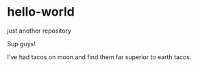 # hello-world
just another repository

Sup guys!


I've had tacos on moon and find them far superior
to earth tacos.

